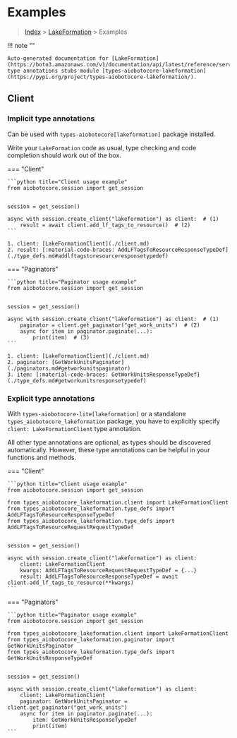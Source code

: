 # Examples

> [Index](../README.md) > [LakeFormation](./README.md) > Examples

!!! note ""

    Auto-generated documentation for [LakeFormation](https://boto3.amazonaws.com/v1/documentation/api/latest/reference/services/lakeformation.html#LakeFormation)
    type annotations stubs module [types-aiobotocore-lakeformation](https://pypi.org/project/types-aiobotocore-lakeformation/).

## Client

### Implicit type annotations

Can be used with `types-aiobotocore[lakeformation]` package installed.

Write your `LakeFormation` code as usual,
type checking and code completion should work out of the box.



=== "Client"

    ```python title="Client usage example"
    from aiobotocore.session import get_session


    session = get_session()

    async with session.create_client("lakeformation") as client:  # (1)
        result = await client.add_lf_tags_to_resource()  # (2)
    ```

    1. client: [LakeFormationClient](./client.md)
    2. result: [:material-code-braces: AddLFTagsToResourceResponseTypeDef](./type_defs.md#addlftagstoresourceresponsetypedef) 



=== "Paginators"

    ```python title="Paginator usage example"
    from aiobotocore.session import get_session


    session = get_session()

    async with session.create_client("lakeformation") as client:  # (1)
        paginator = client.get_paginator("get_work_units")  # (2)
        async for item in paginator.paginate(...):
            print(item)  # (3)
    ```

    1. client: [LakeFormationClient](./client.md)
    2. paginator: [GetWorkUnitsPaginator](./paginators.md#getworkunitspaginator)
    3. item: [:material-code-braces: GetWorkUnitsResponseTypeDef](./type_defs.md#getworkunitsresponsetypedef) 




### Explicit type annotations

With `types-aiobotocore-lite[lakeformation]`
or a standalone `types_aiobotocore_lakeformation` package, you have to explicitly specify
`client: LakeFormationClient` type annotation.

All other type annotations are optional, as types should be discovered automatically.
However, these type annotations can be helpful in your functions and methods.


=== "Client"

    ```python title="Client usage example"
    from aiobotocore.session import get_session

    from types_aiobotocore_lakeformation.client import LakeFormationClient
    from types_aiobotocore_lakeformation.type_defs import AddLFTagsToResourceResponseTypeDef
    from types_aiobotocore_lakeformation.type_defs import AddLFTagsToResourceRequestRequestTypeDef


    session = get_session()

    async with session.create_client("lakeformation") as client:
        client: LakeFormationClient
        kwargs: AddLFTagsToResourceRequestRequestTypeDef = {...}
        result: AddLFTagsToResourceResponseTypeDef = await client.add_lf_tags_to_resource(**kwargs)
    ```



=== "Paginators"

    ```python title="Paginator usage example"
    from aiobotocore.session import get_session

    from types_aiobotocore_lakeformation.client import LakeFormationClient
    from types_aiobotocore_lakeformation.paginator import GetWorkUnitsPaginator
    from types_aiobotocore_lakeformation.type_defs import GetWorkUnitsResponseTypeDef


    session = get_session()

    async with session.create_client("lakeformation") as client:
        client: LakeFormationClient
        paginator: GetWorkUnitsPaginator = client.get_paginator("get_work_units")
        async for item in paginator.paginate(...):
            item: GetWorkUnitsResponseTypeDef
            print(item)
    ```


